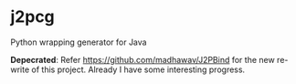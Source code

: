 # j2pcg

Python wrapping generator for Java


__Depecrated__: Refer https://github.com/madhawav/J2PBind for the new re-write of this project. Already I have some interesting progress.
